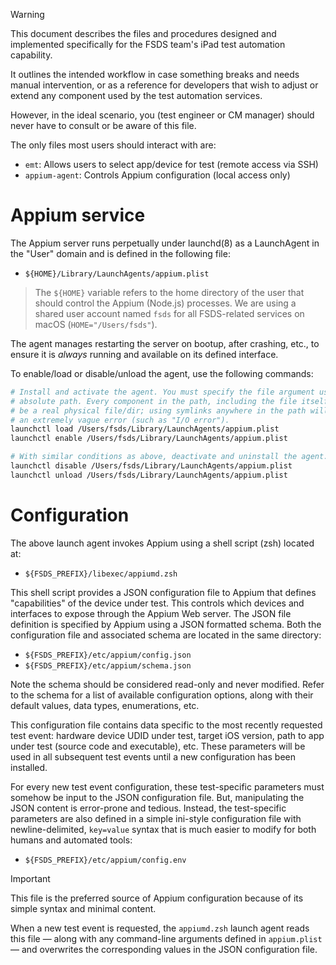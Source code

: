 > [!WARNING]
> This document describes the files and procedures designed and implemented
> specifically for the FSDS team's iPad test automation capability.
>
> It outlines the intended workflow in case something breaks and needs manual
> intervention, or as a reference for developers that wish to adjust or extend
> any component used by the test automation services.
>
> However, in the ideal scenario, you (test engineer or CM manager) should 
> never have to consult or be aware of this file.
>
> The only files most users should interact with are:
>
>   - `emt`: Allows users to select app/device for test (remote access via SSH)
>   - `appium-agent`: Controls Appium configuration (local access only)

# Appium service

The Appium server runs perpetually under launchd(8) as a LaunchAgent in the
"User" domain and is defined in the following file:

 - `${HOME}/Library/LaunchAgents/appium.plist`

  > The `${HOME}` variable refers to the home directory of the user that should
  > control the Appium (Node.js) processes. We are using a shared user account
  > named `fsds` for all FSDS-related services on macOS (`HOME="/Users/fsds"`).

The agent manages restarting the server on bootup, after crashing, etc., to
ensure it is *always* running and available on its defined interface.

To enable/load or disable/unload the agent, use the following commands:

```sh
# Install and activate the agent. You must specify the file argument using its
# absolute path. Every component in the path, including the file itself, must
# be a real physical file/dir; using symlinks anywhere in the path will produce
# an extremely vague error (such as "I/O error").
launchctl load /Users/fsds/Library/LaunchAgents/appium.plist
launchctl enable /Users/fsds/Library/LaunchAgents/appium.plist

# With similar conditions as above, deactivate and uninstall the agent.
launchctl disable /Users/fsds/Library/LaunchAgents/appium.plist
launchctl unload /Users/fsds/Library/LaunchAgents/appium.plist
```

# Configuration

The above launch agent invokes Appium using a shell script (zsh) located at:

 - `${FSDS_PREFIX}/libexec/appiumd.zsh`

This shell script provides a JSON configuration file to Appium that defines
"capabilities" of the device under test. This controls which devices and 
interfaces to expose through the Appium Web server. The JSON file definition is
specified by Appium using a JSON formatted schema. Both the configuration file
and associated schema are located in the same directory:

 - `${FSDS_PREFIX}/etc/appium/config.json`
 - `${FSDS_PREFIX}/etc/appium/schema.json`

Note the schema should be considered read-only and never modified. Refer to the
schema for a list of available configuration options, along with their default 
values, data types, enumerations, etc.

This configuration file contains data specific to the most recently requested
test event: hardware device UDID under test, target iOS version, path to app
under test (source code and executable), etc. These parameters will be used in 
all subsequent test events until a new configuration has been installed.

For every new test event configuration, these test-specific parameters must 
somehow be input to the JSON configuration file. But, manipulating the JSON 
content is error-prone and tedious. Instead, the test-specific parameters are 
also defined in a simple ini-style configuration file with newline-delimited, 
`key=value` syntax that is much easier to modify for both humans and automated
tools:

 - `${FSDS_PREFIX}/etc/appium/config.env`

> [!IMPORTANT]
> This file is the preferred source of Appium configuration because of its
> simple syntax and minimal content. 

When a new test event is requested, the `appiumd.zsh` launch agent reads this 
file — along with any command-line arguments defined in `appium.plist` — and 
overwrites the corresponding values in the JSON configuration file.

